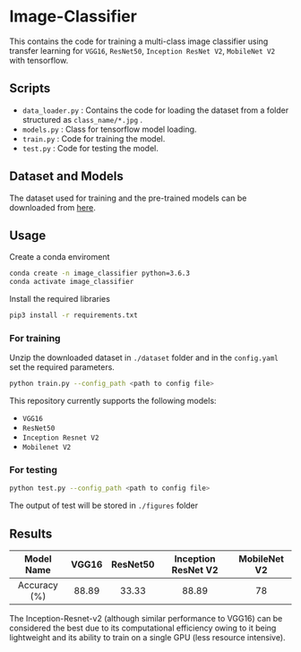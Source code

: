# Image-Classifier

This contains the code for training a multi-class image classifier using transfer learning for `VGG16`, `ResNet50`, `Inception ResNet V2`, `MobileNet V2` with tensorflow.

## Scripts

- `data_loader.py` : Contains the code for loading the dataset from a folder structured as `class_name/*.jpg` . 
- `models.py` : Class for tensorflow model loading.
- `train.py` : Code for training the model.
- `test.py` : Code for testing the model.

## Dataset and Models

The dataset used for training and the pre-trained models can be downloaded from [here](https://drive.google.com/drive/folders/12zQMGN6USFDHPAu3O2wnaNycII-SXuVK?usp=share_link). 

## Usage

Create a conda enviroment
```sh
conda create -n image_classifier python=3.6.3
conda activate image_classifier
```

Install the required libraries
```sh
pip3 install -r requirements.txt
```

### For training

Unzip the downloaded dataset in `./dataset` folder and in the `config.yaml` set the required parameters.

```sh
python train.py --config_path <path to config file>
```
This repository currently supports the following models:
- `VGG16`
- `ResNet50`
- `Inception Resnet V2`
- `Mobilenet V2`

### For testing

```sh
python test.py --config_path <path to config file> 
```
The output of test will be stored in `./figures` folder

## Results

| Model Name | VGG16    | ResNet50    | Inception ResNet V2    | MobileNet V2    |
| :---:   | :---: | :---: | :---: | :---: |
| Accuracy (%) | 88.89    | 33.33   | 88.89   | 78   |

The Inception-Resnet-v2 (although similar performance to VGG16) can be considered the best due to its computational efficiency owing to it being lightweight and its ability to train on a single GPU (less resource intensive).
